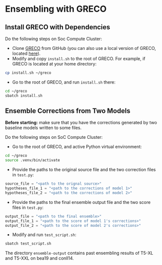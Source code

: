 # Ensembling with GRECO

## Install GRECO with Dependencies

Do the following steps on Soc Compute Cluster:

- Clone [GRECO](https://github.com/nusnlp/greco) from GitHub (you can also use a local version of GRECO, located [here](../greco/)).
- Modify and copy `install.sh` to the root of GRECO. For example, if GRECO is located at your home directory:

```bash
cp install.sh ~/greco
```

- Go to the root of GRECO, and run `install.sh` there:

```bash
cd ~/greco
sbatch install.sh
```

## Ensemble Corrections from Two Models

**Before starting:** make sure that you have the corrections generated by two baseline models written to some files.

Do the following steps on SoC Compute Cluster:

- Go to the root of GRECO, and active Python virtual environment:

```bash
cd ~/greco
source .venv/bin/activate
```

- Provide the paths to the original source file and the two correction files in `test.py`:

```python
source_file = "<path to the orignal source>"
hypotheses_file_1 = "<path to the corrections of model 1>"
hypotheses_file_2 = "<path to the corrections of model 2>"
```

- Provide the paths to the final ensemble output file and the two score files in `test.py`:

```python
output_file = "<path to the final ensemble>"
output_file_1 = "<path to the score of model 1's corrections>"
output_file_2 = "<path to the score of model 2's corrections>"
```

- Modify and run `test_script.sh`:

```bash
sbatch test_script.sh
```

The directory `ensemble-output` contains past ensembling results of T5-XL and T5-XXL on bea19 and conll14.
